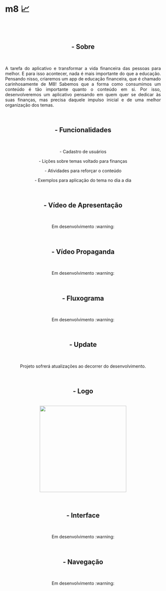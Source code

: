 # m8 :chart_with_upwards_trend:
</br></br>

<h2 align="center"> - Sobre </h2>
</br>
<p align=justify>A tarefa do aplicativo e transformar a vida financeira das pessoas para melhor.
E para isso acontecer, nada é mais importante do que a educação. 
Pensando nisso, criaremos um app de educação financeira, que é chamado carinhosamente de M8!
Sabemos que a forma como consumimos um conteúdo é tão importante quanto o conteúdo em si.
Por isso, desenvolveremos um aplicativo pensando em quem quer se dedicar às suas finanças, 
mas precisa daquele impulso inicial e de uma melhor organização dos temas.</p>
</br>
 
<h2 align="center"> - Funcionalidades </h2>
</br>


<p align="center"> - Cadastro de usuários</p>
<p align="center"> - Lições sobre temas voltado para finanças</p>
<p align="center"> - Atividades para reforçar o conteúdo</p>
<p align="center"> - Exemplos para aplicação do tema no dia a dia</p> 
</br>

<h2 align="center"> - Vídeo de Apresentação </h2>
</br>

<p align="center">Em desenvolvimento :warning: </p>
</br>

<h2 align="center"> - Vídeo Propaganda </h2>
</br>

<p  align="center"> Em desenvolvimento :warning:</p>
</br>

<h2 align="center"> - Fluxograma </h2>
</br>

<p  align="center"> Em desenvolvimento :warning:</p>
</br>

<h2 align="center"> - Update </h2>
</br>

<p  align="center"> Projeto sofrerá atualizações ao decorrer do desenvolvimento.</p>
</br>

<h2 align="center"> - Logo </h2>
 <br />
<div align="center">
<img src="https://user-images.githubusercontent.com/58218270/160380846-0aaaff10-e559-4d56-8c50-acc3dc71d1da.png" width="280px" />
</div> </br> </br>

<h2 align="center"> - Interface</h2>
 <br />

<p  align="center"> Em desenvolvimento :warning:</p>
</br>

<h2 align="center"> - Navegação</h2>
 <br />
 
<p  align="center"> Em desenvolvimento :warning:</p>
</br>
